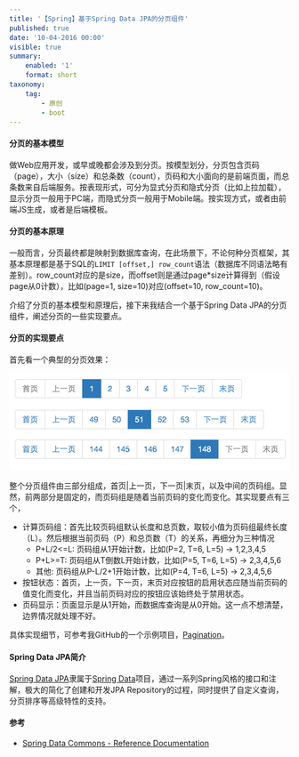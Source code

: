 ```yaml
---
title: '【Spring】基于Spring Data JPA的分页组件'
published: true
date: '10-04-2016 00:00'
visible: true
summary:
    enabled: '1'
    format: short
taxonomy:
    tag:
        - 原创
        - boot
---
```


#### 分页的基本模型

做Web应用开发，或早或晚都会涉及到分页。按模型划分，分页包含页码（page），大小（size）和总条数（count），页码和大小面向的是前端页面，而总条数来自后端服务。按表现形式，可分为显式分页和隐式分页（比如上拉加载），显示分页一般用于PC端，而隐式分页一般用于Mobile端。按实现方式，或者由前端JS生成，或者是后端模板。

#### 分页的基本原理

一般而言，分页最终都是映射到数据库查询，在此场景下，不论何种分页框架，其基本原理都是基于SQL的`LIMIT [offset,] row_count`语法（数据库不同语法略有差别）。row_count对应的是size，而offset则是通过page\*size计算得到（假设page从0计数），比如(page=1, size=10)对应(offset=10, row_count=10)。

介绍了分页的基本模型和原理后，接下来我结合一个基于Spring Data JPA的分页组件，阐述分页的一些实现要点。

#### 分页的实现要点

首先看一个典型的分页效果：

![pagination](pagination.png)

整个分页组件由三部分组成，首页|上一页，下一页|末页，以及中间的页码组。显然，前两部分是固定的，而页码组是随着当前页码的变化而变化。其实现要点有三个，

- 计算页码组：首先比较页码组默认长度和总页数，取较小值为页码组最终长度（L）。然后根据当前页码（P）和总页数（T）的关系，再细分为三种情况
	- P+L/2<=L: 页码组从1开始计数，比如(P=2, T=6, L=5) -> 1,2,3,4,5
	- P+L>=T: 页码组从T倒数L开始计数，比如(P=5, T=6, L=5) -> 2,3,4,5,6
	- 其他: 页码组从P-L/2+1开始计数，比如(P=4, T=6, L=5) -> 2,3,4,5,6
- 按钮状态：首页，上一页，下一页，末页对应按钮的启用状态应随当前页码的值变化而变化，并且当前页码对应的按钮应该始终处于禁用状态。
- 页码显示：页面显示是从1开始，而数据库查询是从0开始。这一点不想清楚，边界情况就处理不好。

具体实现细节，可参考我GitHub的一个示例项目，[Pagination](https://github.com/emac/pagination)。

#### Spring Data JPA简介

[Spring Data JPA](http://projects.spring.io/spring-data-jpa/)隶属于[Spring Data](http://projects.spring.io/spring-data/)项目，通过一系列Spring风格的接口和注解，极大的简化了创建和开发JPA Repository的过程，同时提供了自定义查询，分页排序等高级特性的支持。

#### 参考

- [Spring Data Commons - Reference Documentation](http://docs.spring.io/spring-data/commons/docs/current/reference/html/)